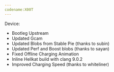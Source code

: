 ```yaml
---
codename:X00T
---
```

 Device: 
* Bootleg Upstream
* Updated Gcam
* Updated Blobs from Stable Pie (thanks to subin)
* Updated Perf and Boost blobs (thanks to sayan)
* Fixed Offline Charging Animation
* Inline Hellkat build with clang 9.0.2
* Improved Charging Speed (thanks to whiteliner)

